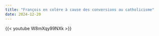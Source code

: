 ```yaml
---
title: "François en colère à cause des conversions au catholicisme"
date: 2024-12-20
---
```


{{< youtube W8mXqy99NXk >}}
